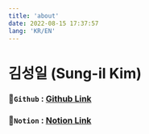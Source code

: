 ```yaml
---
title: 'about'
date: 2022-08-15 17:37:57
lang: 'KR/EN'
---
```


# 김성일 (Sung-il Kim)


### 💾`Github` : <a href="https://github.com/SI-Kim">Github Link</a>
### 🌠`Notion` : <a href="https://skim88-skill-book.notion.site/Sung-il-Kim-495105a73ee146948168fa8e76b54383">Notion Link</a>
